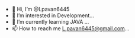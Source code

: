 - 👋 Hi, I’m @Lpavan6445
- 👀 I’m interested in Development...
- 🌱 I’m currently learning  JAVA ...
- 📫 How to reach me  L.pavan6445@gmail.com...

<!---
Lpavan6445/Lpavan6445 is a ✨ special ✨ repository because its `README.md` (this file) appears on your GitHub profile.
You can click the Preview link to take a look at your changes.
--->
